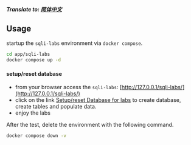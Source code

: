 ##### Translate to: [简体中文](README_zh.md)

## Usage

startup the `sqli-labs` environment via `docker compose`.

```bash
cd app/sqli-labs
docker compose up -d
```

#### setup/reset database

- from your browser access the `sqli-labs`: [http://127.0.0.1/sqli-labs/](http://127.0.0.1/sqli-labs/)
- click on the link [Setup/reset Database for labs](http://127.0.0.1/sqli-labs/sql-connections/setup-db.php) to create database, create tables and populate data.
- enjoy the labs

After the test, delete the environment with the following command.

```bash
docker compose down -v
```

